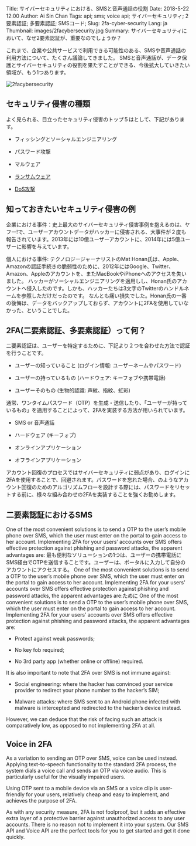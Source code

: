 Title: サイバーセキュリティにおける、SMSと音声通話の役割
Date: 2018-5-22 12:00
Author: Ai Sin Chan
Tags: api; sms; voice api; サイバーセキュリティ; 2要素認証; 多要素認証; SMSコード; 
Slug: 2fa-cyber-security
Lang: ja
Thumbnail: images/2facybersecurity.jpg
Summary: サイバーセキュリティにおいて、なぜ2要素認証が、重要なのでしょうか？

これまで、企業や公共サービスで利用できる可能性のある、SMSや音声通話の利用方法について、たくさん議論してきました。
SMSと音声通話が、データ保護とサイバーセキュリティの役割を果たすことができる、今後拡大していきたい領域が、もう1つあります。

![2facybersecurity](/images/2facybersecurity.jpg)

## セキュリティ侵害の種類

よく見られる、目立ったセキュリティ侵害のトップ５はとして、下記があります。

* フィッシングとソーシャルエンジニアリング

* パスワード攻撃

* マルウェア

* [ランサムウェア](https://www.npa.go.jp/cyber/ransom/main1.html)

* [DoS攻撃](https://ja.wikipedia.org/wiki/DoS%E6%94%BB%E6%92%83)

## 知っておきたいセキュリティ侵害の例

企業における事件：史上最大のサイバーセキュリティ侵害事例を抱えるのは、ヤフー!で、ユーザーアカウントデータがハッカーに侵害される、大事件が２度も報告されています。2013年には10億ユーザーアカウントに、2014年には5億ユーザーに影響を与えています。

個人における事件: テクノロジージャーナリストのMat Honan氏は、Apple、Amazonの認証手続きの脆弱性のために、2012年にはGoogle、Twitter、Amazon、Appleのアカウントを、またMacBookやiPhoneへのアクセスを失いました。 ハッカーがソーシャルエンジニアリングを適用しし、Honan氏のアカウントへ侵入したのです。しかも、ハッカーたちは3文字のTwitterのハンドルネームを参照しただけだったのです。 なんとも痛い損失でした。Honan氏の一番の後悔は、データをバックアップしておらず、アカウントに2FAを使用していなかった、ということでした。


## 2FA(二要素認証、多要素認証）って何？

二要素認証は、ユーザーを特定するために、下記より２つを合わせた方法で認証を行うことです。

* ユーザーの知っていること (ログイン情報: ユーザーネームやパスワード)

* ユーザーの持っているもの (ハードウェア: キーフォブや携帯電話)

* ユーザーそのもの (生物的認識: 声紋、指紋、虹彩)

通常、ワンタイムパスワード（OTP）を生成・送信したり、「ユーザーが持っているもの」を適用することによって、2FAを実装する方法が用いられています。

* SMS or 音声通話

* ハードウェア (キーフォブ)

* オンラインアプリケーション

* オフラインアプリケーション

アカウント回復のプロセスではサイバーセキュリティに弱点があり、ログインに2FAを使用することで、回避されます。パスワードを忘れた場合、のようなアカウント回復のためのアルゴリズムフローを設計する際には、パスワードをリセットする前に、様々な組み合わせの2FAを実装することを強くお勧めします。



## 二要素認証におけるSMS

One of the most convenient solutions is to send a OTP to the user’s mobile phone over SMS, which the user must enter on the portal to gain access to her account. Implementing 2FA for your users’ accounts over SMS offers effective protection against phishing and password attacks, the apparent advantages are:
最も便利なソリューションの1つは、ユーザーの携帯電話にSMS経由でOTPを送信することです。ユーザーは、ポータルに入力して自分のアカウントにアクセスする。
One of the most convenient solutions is to send a OTP to the user’s mobile phone over SMS, which the user must enter on the portal to gain access to her account. Implementing 2FA for your users’ accounts over SMS offers effective protection against phishing and password attacks, the apparent advantages are:ために
One of the most convenient solutions is to send a OTP to the user’s mobile phone over SMS, which the user must enter on the portal to gain access to her account. Implementing 2FA for your users’ accounts over SMS offers effective protection against phishing and password attacks, the apparent advantages are:

* Protect against weak passwords;

* No key fob required;

* No 3rd party app (whether online or offline) required.

It is also important to note that 2FA over SMS is not immune against:

* Social engineering: where the hacker has convinced your service provider to redirect your phone number to the hacker’s SIM;

* Malware attacks: where SMS sent to an Android phone infected with malware is intercepted and redirected to the hacker’s device instead.

However, we can deduce that the risk of facing such an attack is comparatively low, as opposed to not implementing 2FA at all.

## Voice in 2FA

As a variation to sending an OTP over SMS, voice can be used instead. Applying text-to-speech functionality to the standard 2FA process, the system dials a voice call and sends an OTP via voice audio. This is particularly useful for the visually impaired users.

Using OTP sent to a mobile device via an SMS or a voice clip is user-friendly for your users, relatively cheap and easy to implement, and achieves the purpose of 2FA.

As with any security measure, 2FA is not foolproof, but it adds an effective extra layer of a protective barrier against unauthorized access to any user accounts. There is no reason not to implement it into your system. Our SMS API and Voice API are the perfect tools for you to get started and get it done quickly.
